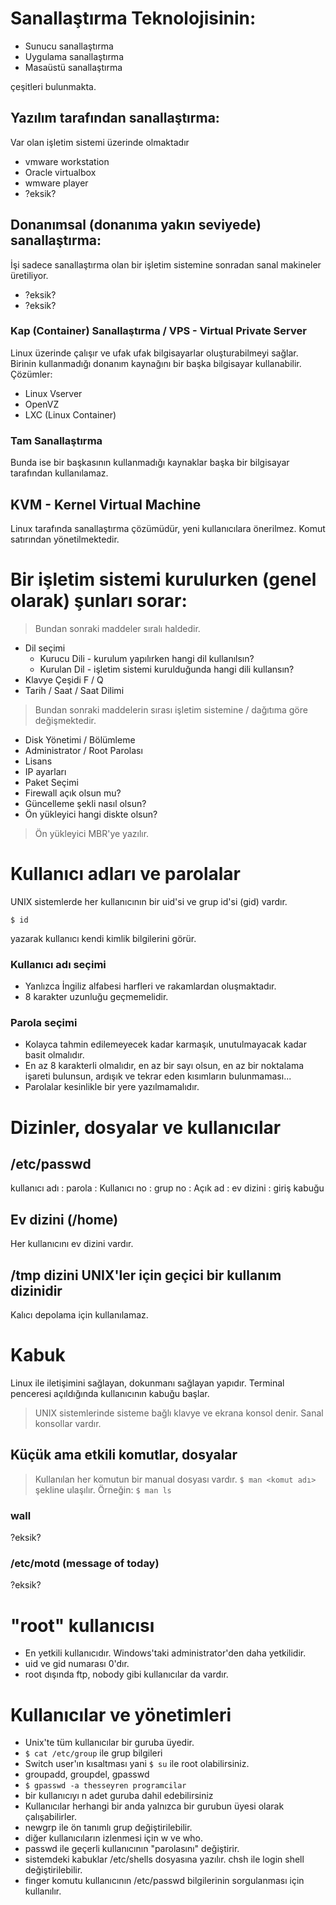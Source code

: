 # Sanallaştırma Teknolojisinin:
- Sunucu sanallaştırma
- Uygulama sanallaştırma
- Masaüstü sanallaştırma

çeşitleri bulunmakta.

## Yazılım tarafından sanallaştırma:
Var olan işletim sistemi üzerinde olmaktadır
- vmware workstation
- Oracle virtualbox
- wmware player
- ?eksik?

## Donanımsal (donanıma yakın seviyede) sanallaştırma:
İşi sadece sanallaştırma olan bir işletim sistemine sonradan sanal makineler üretiliyor.
- ?eksik?
- ?eksik?

### Kap (Container) Sanallaştırma / VPS - Virtual Private Server
Linux üzerinde çalışır ve ufak ufak bilgisayarlar oluşturabilmeyi sağlar.
Birinin kullanmadığı donanım kaynağını bir başka bilgisayar kullanabilir.
Çözümler: 
- Linux Vserver
- OpenVZ
- LXC (Linux Container)

### Tam Sanallaştırma
Bunda ise bir başkasının kullanmadığı kaynaklar başka bir bilgisayar tarafından kullanılamaz.

## KVM - Kernel Virtual Machine
Linux tarafında sanallaştırma çözümüdür, yeni kullanıcılara önerilmez. Komut satırından yönetilmektedir.


# Bir işletim sistemi kurulurken (genel olarak) şunları sorar:
> Bundan sonraki maddeler sıralı haldedir.
- Dil seçimi
  - Kurucu Dili - kurulum yapılırken hangi dil kullanılsın?
  - Kurulan Dil - işletim sistemi kurulduğunda hangi dili kullansın?
- Klavye Çeşidi F / Q
- Tarih / Saat / Saat Dilimi
> Bundan sonraki maddelerin sırası işletim sistemine / dağıtıma göre değişmektedir.
- Disk Yönetimi / Bölümleme
- Administrator / Root Parolası
- Lisans
- IP ayarları
- Paket Seçimi
- Firewall açık olsun mu?
- Güncelleme şekli nasıl olsun?
- Ön yükleyici hangi diskte olsun?

> Ön yükleyici MBR'ye yazılır. 

# Kullanıcı adları ve parolalar
UNIX sistemlerde her kullanıcının bir uid'si ve grup id'si (gid) vardır.
```shell
$ id
```
yazarak kullanıcı kendi kimlik bilgilerini görür.

### Kullanıcı adı seçimi
- Yanlızca İngiliz alfabesi harfleri ve rakamlardan oluşmaktadır.
- 8 karakter uzunluğu geçmemelidir.

### Parola seçimi
- Kolayca tahmin edilemeyecek kadar karmaşık, unutulmayacak kadar basit olmalıdır.
- En az 8 karakterli olmalıdır, en az bir sayı olsun, en az bir noktalama işareti bulunsun, ardışık ve tekrar eden kısımların bulunmaması...
- Parolalar kesinlikle bir yere yazılmamalıdır.

# Dizinler, dosyalar ve kullanıcılar
## /etc/passwd
kullanıcı adı : parola : Kullanıcı no : grup no : Açık ad : ev dizini : giriş kabuğu

## Ev dizini (/home)
Her kullanıcını ev dizini vardır.

## /tmp dizini UNIX'ler için geçici bir kullanım dizinidir
Kalıcı depolama için kullanılamaz.

# Kabuk
Linux ile iletişimini sağlayan, dokunmanı sağlayan yapıdır. Terminal penceresi açıldığında kullanıcının kabuğu başlar.

> UNIX sistemlerinde sisteme bağlı klavye ve ekrana konsol denir. Sanal konsollar vardır.

## Küçük ama etkili komutlar, dosyalar
> Kullanılan her komutun bir manual dosyası vardır. ```$ man <komut adı>``` şekline ulaşılır. Örneğin: ```$ man ls```

### wall
?eksik?

### /etc/motd (message of today)
?eksik?

# "root" kullanıcısı
- En yetkili kullanıcıdır. Windows'taki administrator'den daha yetkilidir.
- uid ve gid numarası 0'dır.
- root dışında ftp, nobody gibi kullanıcılar da vardır.

# Kullanıcılar ve yönetimleri
- Unix'te tüm kullanıcılar bir guruba üyedir.
- `$ cat /etc/group` ile grup bilgileri
- Switch user'ın kısaltması yani `$ su` ile root olabilirsiniz.
- groupadd, groupdel, gpasswd
- `$ gpasswd -a thesseyren programcilar`
- bir kullanıcıyı n adet guruba dahil edebilirsiniz
- Kullanıcılar herhangi bir anda yalnızca bir gurubun üyesi olarak çalışabilirler.
- newgrp ile ön tanımlı grup değiştirilebilir.
- diğer kullanıcıların izlenmesi için w ve who.
- passwd ile geçerli kullanıcının "parolasını" değiştirir.
- sistemdeki kabuklar /etc/shells dosyasına yazılır. chsh ile login shell değiştirilebilir.
- finger komutu kullanıcının /etc/passwd bilgilerinin sorgulanması için kullanılır.